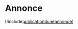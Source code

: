 # Annonce

[!include[publicationduneannonce](annonce.publicationduneannonce.autogen.md)]






































